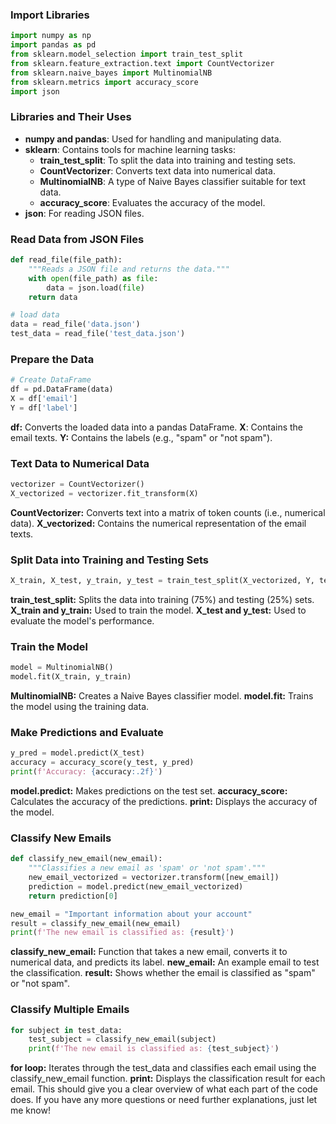 ### Import Libraries
```python 
import numpy as np 
import pandas as pd
from sklearn.model_selection import train_test_split
from sklearn.feature_extraction.text import CountVectorizer
from sklearn.naive_bayes import MultinomialNB
from sklearn.metrics import accuracy_score
import json
```

### Libraries and Their Uses

- **numpy and pandas**: Used for handling and manipulating data.
- **sklearn**: Contains tools for machine learning tasks:
  - **train_test_split**: To split the data into training and testing sets.
  - **CountVectorizer**: Converts text data into numerical data.
  - **MultinomialNB**: A type of Naive Bayes classifier suitable for text data.
  - **accuracy_score**: Evaluates the accuracy of the model.
- **json**: For reading JSON files.

### Read Data from JSON Files

```python
def read_file(file_path):
    """Reads a JSON file and returns the data."""
    with open(file_path) as file:
        data = json.load(file)
    return data

# load data
data = read_file('data.json')
test_data = read_file('test_data.json')
```

### Prepare the Data
```python
# Create DataFrame
df = pd.DataFrame(data)
X = df['email']
Y = df['label']
```
**df:** Converts the loaded data into a pandas DataFrame.
**X**: Contains the email texts.
**Y:** Contains the labels (e.g., "spam" or "not spam").

### Text Data to Numerical Data
```python
vectorizer = CountVectorizer()
X_vectorized = vectorizer.fit_transform(X)
```
**CountVectorizer:** Converts text into a matrix of token counts (i.e., numerical data).
**X_vectorized:** Contains the numerical representation of the email texts.

### Split Data into Training and Testing Sets
```python
X_train, X_test, y_train, y_test = train_test_split(X_vectorized, Y, test_size=0.25, random_state=42)
```
**train_test_split:** Splits the data into training (75%) and testing (25%) sets.
**X_train and y_train:** Used to train the model.
**X_test and y_test:** Used to evaluate the model's performance.

### Train the Model
```python
model = MultinomialNB()
model.fit(X_train, y_train)
```
**MultinomialNB:** Creates a Naive Bayes classifier model.
**model.fit:** Trains the model using the training data.

### Make Predictions and Evaluate
```python
y_pred = model.predict(X_test)
accuracy = accuracy_score(y_test, y_pred)
print(f'Accuracy: {accuracy:.2f}')
```
**model.predict:** Makes predictions on the test set.
**accuracy_score:** Calculates the accuracy of the predictions.
**print:** Displays the accuracy of the model.

### Classify New Emails
```python
def classify_new_email(new_email):
    """Classifies a new email as 'spam' or 'not spam'."""
    new_email_vectorized = vectorizer.transform([new_email])
    prediction = model.predict(new_email_vectorized)
    return prediction[0]
```

```python
new_email = "Important information about your account"
result = classify_new_email(new_email)
print(f'The new email is classified as: {result}')
```
**classify_new_email:** Function that takes a new email, converts it to numerical data, and predicts its label.
**new_email:** An example email to test the classification.
**result:** Shows whether the email is classified as "spam" or "not spam".

### Classify Multiple Emails
```python
for subject in test_data:
    test_subject = classify_new_email(subject)
    print(f'The new email is classified as: {test_subject}')
```
**for loop:** Iterates through the test_data and classifies each email using the classify_new_email function.
**print:** Displays the classification result for each email.
This should give you a clear overview of what each part of the code does. If you have any more questions or need further explanations, just let me know!